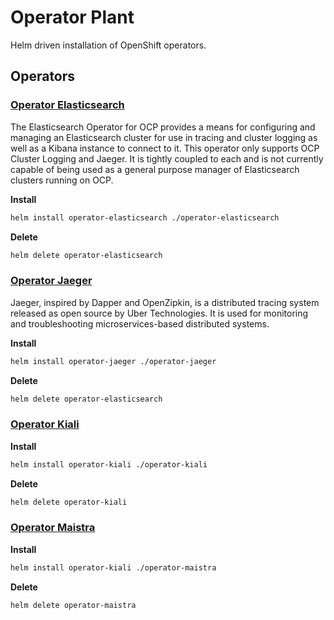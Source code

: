 # Operator Plant

Helm driven installation of OpenShift operators.

## Operators

### [Operator Elasticsearch](./operator-elasticsearch)
The Elasticsearch Operator for OCP provides a means for configuring and managing an Elasticsearch cluster for use in tracing and cluster logging as well as a Kibana instance to connect to it. This operator only supports OCP Cluster Logging and Jaeger. It is tightly coupled to each and is not currently capable of being used as a general purpose manager of Elasticsearch clusters running on OCP.

__Install__
```sh
helm install operator-elasticsearch ./operator-elasticsearch
```

__Delete__
```sh
helm delete operator-elasticsearch
```

### [Operator Jaeger](./operator-jaeger)
Jaeger, inspired by Dapper and OpenZipkin, is a distributed tracing system released as open source by Uber Technologies. It is used for monitoring and troubleshooting microservices-based distributed systems.

__Install__
```sh
helm install operator-jaeger ./operator-jaeger
```

__Delete__
```sh
helm delete operator-elasticsearch
```

### [Operator Kiali](./operator-kiali)

__Install__
```sh
helm install operator-kiali ./operator-kiali
```

__Delete__
```sh
helm delete operator-kiali
```

### [Operator Maistra](./operator-maistra)

__Install__
```sh
helm install operator-kiali ./operator-maistra
```

__Delete__
```sh
helm delete operator-maistra
```
